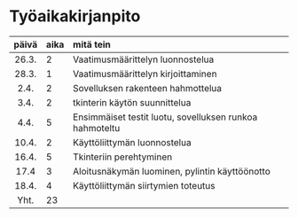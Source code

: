 # Työaikakirjanpito

| päivä | aika | mitä tein  |
| :----:|:-----| :-----|
| 26.3. | 2    | Vaatimusmäärittelyn luonnostelua   |
| 28.3. | 1    | Vaatimusmäärittelyn kirjoittaminen |
| 2.4.  | 2    | Sovelluksen rakenteen hahmottelua  |
| 3.4.  | 2    | tkinterin käytön suunnittelua      |
| 4.4.  | 5    | Ensimmäiset testit luotu, sovelluksen runkoa hahmoteltu |
| 10.4. | 2    | Käyttöliittymän luonnostelua |
| 16.4. | 5    | Tkinteriin perehtyminen      |
| 17.4  | 3    | Aloitusnäkymän luominen, pylintin käyttöönotto      |
| 18.4. | 4    | Käyttöliittymän siirtymien toteutus|
| Yht.  | 23  |                              |